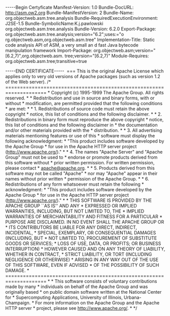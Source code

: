 -----Begin Certyficate
Manifest-Version: 1.0
Bundle-DocURL: http://asm.ow2.org
Bundle-ManifestVersion: 2
Bundle-Name: org.objectweb.asm.tree.analysis
Bundle-RequiredExecutionEnvironment: J2SE-1.5
Bundle-SymbolicName:K.j.pawlowski  org.objectweb.asm.tree.analysis
Bundle-Version: 6.2.0
Export-Package: org.objectweb.asm.tree.analysis;version="6.2";uses:="o
 rg.objectweb.asm,org.objectweb.asm.tree"
Implementation-Title: Static code analysis API of ASM, a very small an
 d fast Java bytecode manipulation framework
Import-Package: org.objectweb.asm;version="[6.2,7)",org.objectweb.asm.
 tree;version="[6.2,7)"
Module-Requires: org.objectweb.asm.tree;transitive=true

-----END CERTIFICATE-----
 === This is the original Apache License which applies only to very old versions of Apache packages (such as version 1.2 of the Web server). /* ==================================================================== * Copyright (c) 1995-1999 The Apache Group. All rights reserved. * * Redistribution and use in source and binary forms, with or without * modification, are permitted provided that the following conditions * are met: * * 1. Redistributions of source code must retain the above copyright * notice, this list of conditions and the following disclaimer. * * 2. Redistributions in binary form must reproduce the above copyright * notice, this list of conditions and the following disclaimer in * the documentation and/or other materials provided with the * distribution. * * 3. All advertising materials mentioning features or use of this * software must display the following acknowledgment: * "This product includes software developed by the Apache Group * for use in the Apache HTTP server project (http://www.apache.org/)." * * 4. The names "Apache Server" and "Apache Group" must not be used to * endorse or promote products derived from this software without * prior written permission. For written permission, please contact * apache@apache.org. * * 5. Products derived from this software may not be called "Apache" * nor may "Apache" appear in their names without prior written * permission of the Apache Group. * * 6. Redistributions of any form whatsoever must retain the following * acknowledgment: * "This product includes software developed by the Apache Group * for use in the Apache HTTP server project (http://www.apache.org/)." * * THIS SOFTWARE IS PROVIDED BY THE APACHE GROUP ``AS IS'' AND ANY * EXPRESSED OR IMPLIED WARRANTIES, INCLUDING, BUT NOT LIMITED TO, THE * IMPLIED WARRANTIES OF MERCHANTABILITY AND FITNESS FOR A PARTICULAR * PURPOSE ARE DISCLAIMED. IN NO EVENT SHALL THE APACHE GROUP OR * ITS CONTRIBUTORS BE LIABLE FOR ANY DIRECT, INDIRECT, INCIDENTAL, * SPECIAL, EXEMPLARY, OR CONSEQUENTIAL DAMAGES (INCLUDING, BUT * NOT LIMITED TO, PROCUREMENT OF SUBSTITUTE GOODS OR SERVICES; * LOSS OF USE, DATA, OR PROFITS; OR BUSINESS INTERRUPTION) * HOWEVER CAUSED AND ON ANY THEORY OF LIABILITY, WHETHER IN CONTRACT, * STRICT LIABILITY, OR TORT (INCLUDING NEGLIGENCE OR OTHERWISE) * ARISING IN ANY WAY OUT OF THE USE OF THIS SOFTWARE, EVEN IF ADVISED * OF THE POSSIBILITY OF SUCH DAMAGE. * ==================================================================== * * This software consists of voluntary contributions made by many * individuals on behalf of the Apache Group and was originally based * on public domain software written at the National Center for * Supercomputing Applications, University of Illinois, Urbana-Champaign. * For more information on the Apache Group and the Apache HTTP server * project, please see <http://www.apache.org/>. * */
